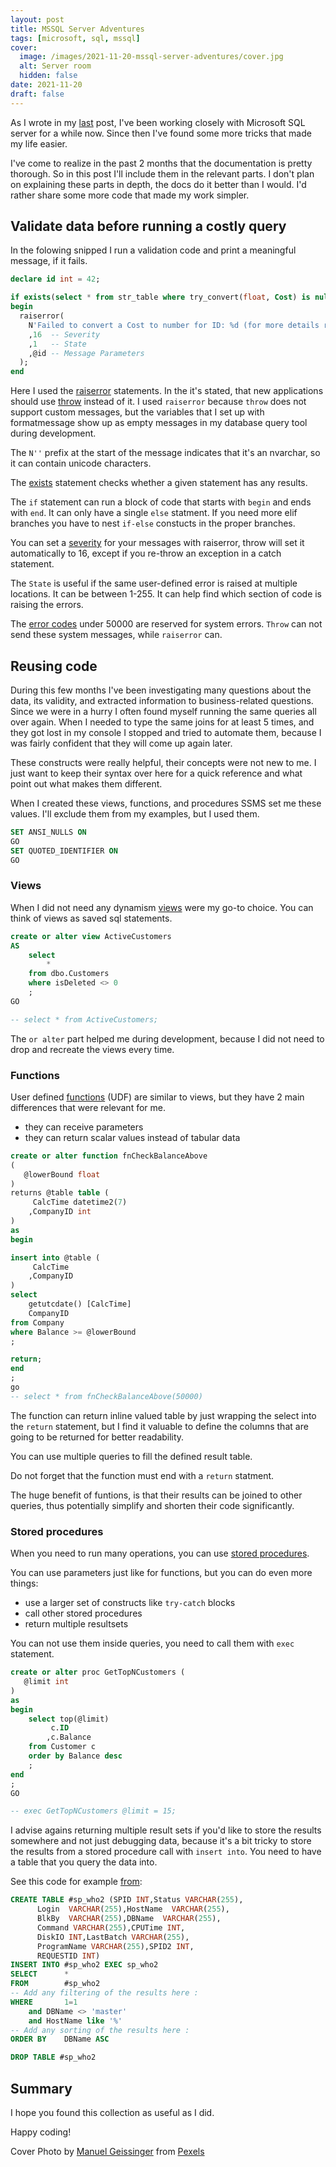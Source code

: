 ```yaml
---
layout: post
title: MSSQL Server Adventures
tags: [microsoft, sql, mssql]
cover:
  image: /images/2021-11-20-mssql-server-adventures/cover.jpg
  alt: Server room
  hidden: false
date: 2021-11-20
draft: false
---
```


As I wrote in my [last](../../../../2021/09/29/mssql-server-basics/) post, I've been working closely with Microsoft SQL server for a while now.
Since then I've found some more tricks that made my life easier.

<!--more-->

I've come to realize in the past 2 months that the documentation is pretty thorough.
So in this post I'll include them in the relevant parts.
I don't plan on explaining these parts in depth, the docs do it better than I would.
I'd rather share some more code that made my work simpler.

## Validate data before running a costly query

In the folowing snipped I run a validation code and print a meaningful message, if it fails.

```sql
declare id int = 42;

if exists(select * from str_table where try_convert(float, Cost) is null and Cost is not null)
begin
  raiserror(
    N'Failed to convert a Cost to number for ID: %d (for more details run: select * from huge_str_table where try_convert(decimal(18, 4), DetailLineAmt) is null and DetailLineAmt is not null)' -- Message text
    ,16  -- Severity
    ,1   -- State
    ,@id -- Message Parameters
  );
end
```

Here I used the [raiserror](https://docs.microsoft.com/en-us/sql/t-sql/language-elements/raiserror-transact-sql) statements. In the it's stated, that new applications should use [throw](https://docs.microsoft.com/en-us/sql/t-sql/language-elements/throw-transact-sql) instead of it.
I used `raiserror` because `throw` does not support custom messages, but the variables that I set up with formatmessage show up as empty messages in my database query tool during development.

The `N''` prefix at the start of the message indicates that it's an nvarchar, so it can contain unicode characters.

The [exists](https://docs.microsoft.com/en-us/sql/t-sql/language-elements/exists-transact-sql) statement checks whether a given statement has any results.

The `if` statement can run a block of code that starts with `begin` and ends with `end`. It can only have a single `else` statment.
If you need more elif branches you have to nest `if-else` constucts in the proper branches.

You can set a [severity](https://docs.microsoft.com/en-us/sql/relational-databases/errors-events/database-engine-error-severities) for your messages with raiserror, throw will set it automatically to 16, except if you re-throw an exception in a catch statement.

The `State` is useful if the same user-defined error is raised at multiple locations. It can be between 1-255. It can help find which section of code is raising the errors.

The [error codes](https://docs.microsoft.com/en-us/sql/relational-databases/errors-events/database-engine-events-and-errors) under 50000 are reserved for system errors. `Throw` can not send these system messages, while `raiserror` can.

## Reusing code

During this few months I've been investigating many questions about the data, its validity,
and extracted information to business-related questions.
Since we were in a hurry I often found myself running the same queries all over again.
When I needed to type the same joins for at least 5 times, and they got lost in my console I stopped and tried to automate them,
because I was fairly confident that they will come up again later.

These constructs were really helpful, their concepts were not new to me.
I just want to keep their syntax over here for a quick reference and what point out what makes them different.

When I created these views, functions, and procedures SSMS set me these values. I'll exclude them from my examples, but I used them.

```sql
SET ANSI_NULLS ON
GO
SET QUOTED_IDENTIFIER ON
GO
```

### Views

When I did not need any dynamism [views](https://docs.microsoft.com/en-us/sql/t-sql/statements/create-view-transact-sql) were my go-to choice.
You can think of views as saved sql statements.

```sql
create or alter view ActiveCustomers
AS
    select
        *
    from dbo.Customers
    where isDeleted <> 0
    ;
GO

-- select * from ActiveCustomers;
```

The `or alter` part helped me during development, because I did not need to drop and recreate the views every time.

### Functions

User defined [functions](https://docs.microsoft.com/en-us/sql/t-sql/statements/create-function-transact-sql) (UDF) are similar to views, but they have 2 main differences that were relevant for me.

- they can receive parameters
- they can return scalar values instead of tabular data

```sql
create or alter function fnCheckBalanceAbove
(
   @lowerBound float
)
returns @table table (
     CalcTime datetime2(7)
    ,CompanyID int
)
as
begin

insert into @table (
     CalcTime
    ,CompanyID
)
select
    getutcdate() [CalcTime]
    CompanyID
from Company
where Balance >= @lowerBound
;

return;
end
;
go
-- select * from fnCheckBalanceAbove(50000)
```

The function can return inline valued table by just wrapping the select into the `return` statement,
but I find it valuable to define the columns that are going to be returned for better readability.

You can use multiple queries to fill the defined result table.

Do not forget that the function must end with a `return` statment.

The huge benefit of funtions, is that their results can be joined to other queries, thus potentially simplify and shorten their code significantly.

### Stored procedures

When you need to run many operations,
you can use [stored procedures](https://docs.microsoft.com/en-us/sql/t-sql/statements/create-procedure-transact-sql).

You can use parameters just like for functions, but you can do even more things:

- use a larger set of constructs like `try-catch` blocks
- call other stored procedures
- return multiple resultsets

You can not use them inside queries, you need to call them with `exec` statement.

```sql
create or alter proc GetTopNCustomers (
   @limit int
)
as
begin
    select top(@limit)
         c.ID
        ,c.Balance
    from Customer c
    order by Balance desc
    ;
end
;
GO

-- exec GetTopNCustomers @limit = 15;
```

I advise agains returning multiple result sets if you'd like to store the results somewhere and not just debugging data, because it's a bit tricky to store the results from a stored procedure call with `insert into`.
You need to have a table that you query the data into.

See this code for example [from](https://www.sqlmatters.com/Articles/sp_who2%20-%20filtering%20and%20sorting%20the%20results.aspx):

```sql
CREATE TABLE #sp_who2 (SPID INT,Status VARCHAR(255),
      Login  VARCHAR(255),HostName  VARCHAR(255),
      BlkBy  VARCHAR(255),DBName  VARCHAR(255),
      Command VARCHAR(255),CPUTime INT,
      DiskIO INT,LastBatch VARCHAR(255),
      ProgramName VARCHAR(255),SPID2 INT,
      REQUESTID INT)
INSERT INTO #sp_who2 EXEC sp_who2
SELECT      *
FROM        #sp_who2
-- Add any filtering of the results here :
WHERE       1=1
    and DBName <> 'master' 
    and HostName like '%'
-- Add any sorting of the results here :
ORDER BY    DBName ASC

DROP TABLE #sp_who2
```

## Summary

I hope you found this collection as useful as I did.

Happy coding!

Cover Photo by [Manuel Geissinger](https://www.pexels.com/@artunchained) from [Pexels](https://www.pexels.com/photo/black-server-racks-on-a-room-325229/)
